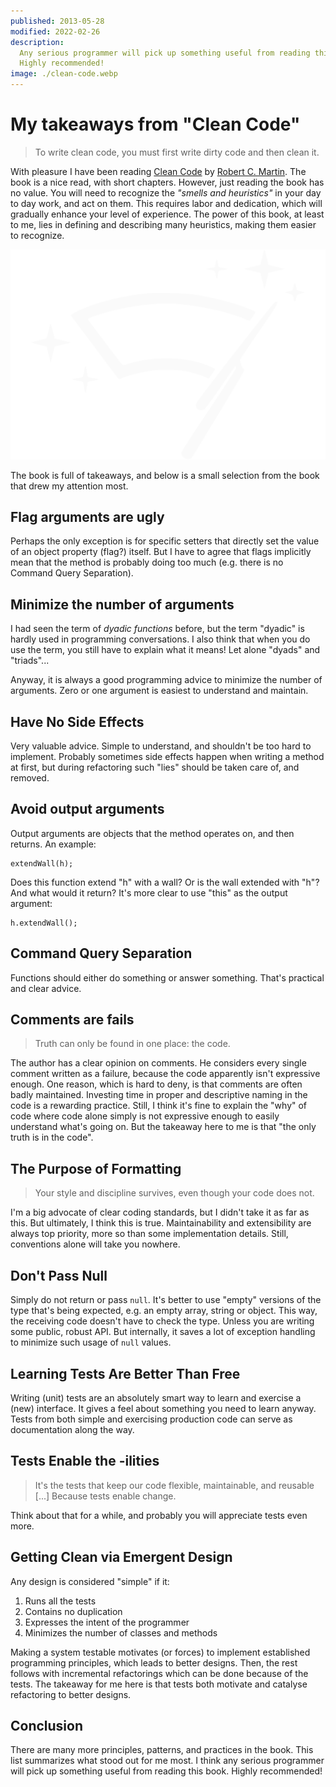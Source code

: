```yaml
---
published: 2013-05-28
modified: 2022-02-26
description:
  Any serious programmer will pick up something useful from reading this book.
  Highly recommended!
image: ./clean-code.webp
---
```


# My takeaways from "Clean Code"

> To write clean code, you must first write dirty code and then clean it.

With pleasure I have been reading [Clean Code][1] by [Robert C. Martin][2]. The
book is a nice read, with short chapters. However, just reading the book has no
value. You will need to recognize the _"smells and heuristics"_ in your day to
day work, and act on them. This requires labor and dedication, which will
gradually enhance your level of experience. The power of this book, at least to
me, lies in defining and describing many heuristics, making them easier to
recognize.

![clean-code][3]

The book is full of takeaways, and below is a small selection from the book that
drew my attention most.

## Flag arguments are ugly

Perhaps the only exception is for specific setters that directly set the value
of an object property (flag?) itself. But I have to agree that flags implicitly
mean that the method is probably doing too much (e.g. there is no Command Query
Separation).

## Minimize the number of arguments

I had seen the term of _dyadic functions_ before, but the term "dyadic" is
hardly used in programming conversations. I also think that when you do use the
term, you still have to explain what it means! Let alone "dyads" and "triads"...

Anyway, it is always a good programming advice to minimize the number of
arguments. Zero or one argument is easiest to understand and maintain.

## Have No Side Effects

Very valuable advice. Simple to understand, and shouldn't be too hard to
implement. Probably sometimes side effects happen when writing a method at
first, but during refactoring such "lies" should be taken care of, and removed.

## Avoid output arguments

Output arguments are objects that the method operates on, and then returns. An
example:

    extendWall(h);

Does this function extend "h" with a wall? Or is the wall extended with "h"? And
what would it return? It's more clear to use "this" as the output argument:

    h.extendWall();

## Command Query Separation

Functions should either do something or answer something. That's practical and
clear advice.

## Comments are fails

> Truth can only be found in one place: the code.

The author has a clear opinion on comments. He considers every single comment
written as a failure, because the code apparently isn't expressive enough. One
reason, which is hard to deny, is that comments are often badly maintained.
Investing time in proper and descriptive naming in the code is a rewarding
practice. Still, I think it's fine to explain the "why" of code where code alone
simply is not expressive enough to easily understand what's going on. But the
takeaway here to me is that "the only truth is in the code".

## The Purpose of Formatting

> Your style and discipline survives, even though your code does not.

I'm a big advocate of clear coding standards, but I didn't take it as far as
this. But ultimately, I think this is true. Maintainability and extensibility
are always top priority, more so than some implementation details. Still,
conventions alone will take you nowhere.

## Don't Pass Null

Simply do not return or pass `null`. It's better to use "empty" versions of the
type that's being expected, e.g. an empty array, string or object. This way, the
receiving code doesn't have to check the type. Unless you are writing some
public, robust API. But internally, it saves a lot of exception handling to
minimize such usage of `null` values.

## Learning Tests Are Better Than Free

Writing (unit) tests are an absolutely smart way to learn and exercise a (new)
interface. It gives a feel about something you need to learn anyway. Tests from
both simple and exercising production code can serve as documentation along the
way.

## Tests Enable the -ilities

> It's the tests that keep our code flexible, maintainable, and reusable \[...]
> Because tests enable change.

Think about that for a while, and probably you will appreciate tests even more.

## Getting Clean via Emergent Design

Any design is considered "simple" if it:

1.  Runs all the tests
2.  Contains no duplication
3.  Expresses the intent of the programmer
4.  Minimizes the number of classes and methods

Making a system testable motivates (or forces) to implement established
programming principles, which leads to better designs. Then, the rest follows
with incremental refactorings which can be done because of the tests. The
takeaway for me here is that tests both motivate and catalyse refactoring to
better designs.

## Conclusion

There are many more principles, patterns, and practices in the book. This list
summarizes what stood out for me most. I think any serious programmer will pick
up something useful from reading this book. Highly recommended!

[1]:
  http://www.amazon.com/Clean-Code-Handbook-Software-Craftsmanship/dp/0132350882
[2]: http://en.wikipedia.org/wiki/Robert_Cecil_Martin
[3]: ./clean-code.svg
